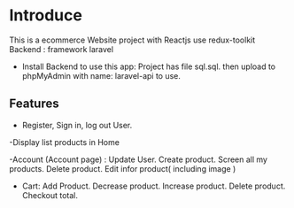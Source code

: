 # Introduce

This is a ecommerce Website project with Reactjs use redux-toolkit
Backend : framework laravel

- Install Backend to use this app:
  Project has file sql.sql. then upload to phpMyAdmin with name: laravel-api to use.

## Features

- Register, Sign in, log out User.

-Display list products in Home

-Account (Account page) :
Update User.
Create product.
Screen all my products.
Delete product.
Edit infor product( including image )

- Cart:
  Add Product.
  Decrease product.
  Increase product.
  Delete product.
  Checkout total.
